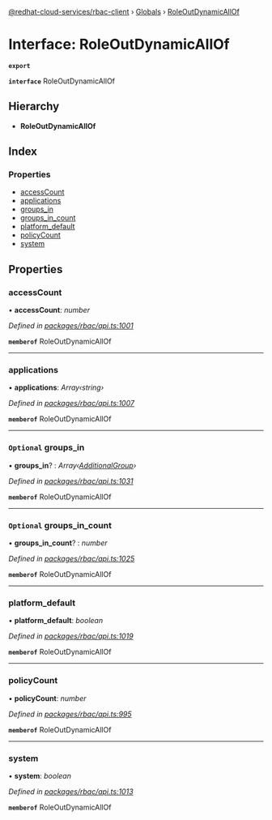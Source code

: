 [@redhat-cloud-services/rbac-client](../README.md) › [Globals](../globals.md) › [RoleOutDynamicAllOf](roleoutdynamicallof.md)

# Interface: RoleOutDynamicAllOf

**`export`** 

**`interface`** RoleOutDynamicAllOf

## Hierarchy

* **RoleOutDynamicAllOf**

## Index

### Properties

* [accessCount](roleoutdynamicallof.md#accesscount)
* [applications](roleoutdynamicallof.md#applications)
* [groups_in](roleoutdynamicallof.md#optional-groups_in)
* [groups_in_count](roleoutdynamicallof.md#optional-groups_in_count)
* [platform_default](roleoutdynamicallof.md#platform_default)
* [policyCount](roleoutdynamicallof.md#policycount)
* [system](roleoutdynamicallof.md#system)

## Properties

###  accessCount

• **accessCount**: *number*

*Defined in [packages/rbac/api.ts:1001](https://github.com/Hyperkid123/javascript-clients/blob/master/packages/rbac/api.ts#L1001)*

**`memberof`** RoleOutDynamicAllOf

___

###  applications

• **applications**: *Array‹string›*

*Defined in [packages/rbac/api.ts:1007](https://github.com/Hyperkid123/javascript-clients/blob/master/packages/rbac/api.ts#L1007)*

**`memberof`** RoleOutDynamicAllOf

___

### `Optional` groups_in

• **groups_in**? : *Array‹[AdditionalGroup](additionalgroup.md)›*

*Defined in [packages/rbac/api.ts:1031](https://github.com/Hyperkid123/javascript-clients/blob/master/packages/rbac/api.ts#L1031)*

**`memberof`** RoleOutDynamicAllOf

___

### `Optional` groups_in_count

• **groups_in_count**? : *number*

*Defined in [packages/rbac/api.ts:1025](https://github.com/Hyperkid123/javascript-clients/blob/master/packages/rbac/api.ts#L1025)*

**`memberof`** RoleOutDynamicAllOf

___

###  platform_default

• **platform_default**: *boolean*

*Defined in [packages/rbac/api.ts:1019](https://github.com/Hyperkid123/javascript-clients/blob/master/packages/rbac/api.ts#L1019)*

**`memberof`** RoleOutDynamicAllOf

___

###  policyCount

• **policyCount**: *number*

*Defined in [packages/rbac/api.ts:995](https://github.com/Hyperkid123/javascript-clients/blob/master/packages/rbac/api.ts#L995)*

**`memberof`** RoleOutDynamicAllOf

___

###  system

• **system**: *boolean*

*Defined in [packages/rbac/api.ts:1013](https://github.com/Hyperkid123/javascript-clients/blob/master/packages/rbac/api.ts#L1013)*

**`memberof`** RoleOutDynamicAllOf
